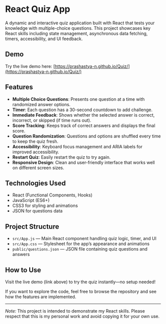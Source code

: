 # React Quiz App

A dynamic and interactive quiz application built with React that tests your knowledge with multiple-choice questions. This project showcases key React skills including state management, asynchronous data fetching, timers, accessibility, and UI feedback.

## Demo

Try the live demo here:  [https://prashastya-n.github.io/Quiz/](https://prashastya-n.github.io/Quiz/)


## Features

- **Multiple Choice Questions**: Presents one question at a time with randomized answer options.
- **Timer**: Each question has a 30-second countdown to add challenge.
- **Immediate Feedback**: Shows whether the selected answer is correct, incorrect, or skipped (if time runs out).
- **Score Tracking**: Keeps track of correct answers and displays the final score.
- **Question Randomization**: Questions and options are shuffled every time to keep the quiz fresh.
- **Accessibility**: Keyboard focus management and ARIA labels for improved accessibility.
- **Restart Quiz**: Easily restart the quiz to try again.
- **Responsive Design**: Clean and user-friendly interface that works well on different screen sizes.

## Technologies Used

- React (Functional Components, Hooks)
- JavaScript (ES6+)
- CSS3 for styling and animations
- JSON for questions data

## Project Structure

- `src/App.js` — Main React component handling quiz logic, timer, and UI
- `src/App.css` — Stylesheet for the app’s appearance and animations
- `public/questions.json` — JSON file containing quiz questions and answers

## How to Use

Visit the live demo (link above) to try the quiz instantly—no setup needed!

If you want to explore the code, feel free to browse the repository and see how the features are implemented.

---

*Note:* This project is intended to demonstrate my React skills. Please respect that this is my personal work and avoid copying it for your own use.
